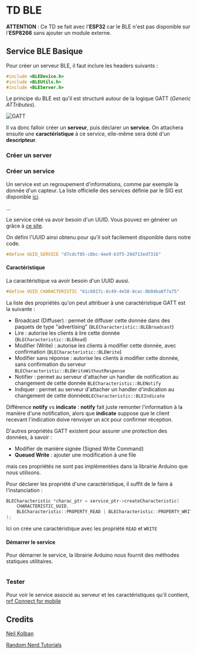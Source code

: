 # TD BLE

**ATTENTION** : Ce TD se fait avec l'**ESP32** car le BLE n'est pas disponible sur l'**ESP8266** sans ajouter un module externe.

## Service BLE Basique

Pour créer un serveur BLE, il faut inclure les headers suivants :

```cpp
#include <BLEDevice.h>
#include <BLEUtils.h>
#include <BLEServer.h>
```

Le principe du BLE est qu'il est structuré autour de la logique GATT (_Generic ATTributes_).

![GATT](GATT-BLE-ESP32.png)

Il va donc falloir créer un **serveur**, puis déclarer un **service**. On attachera ensuite une **caractéristique** à ce service, elle-même sera doté d'un **descripteur**.

### Créer un server

### Créer un service

Un service est un regroupement d'informations, comme par exemple la donnée d'un capteur. La liste officielle des services définie par le SIG est disponible [ici](https://www.bluetooth.com/specifications/gatt/services/).

...

Le service créé va avoir besoin d'un UUID. Vous pouvez en générer un grâce à [ce site](https://www.uuidgenerator.net/).

On défini l'UUID ainsi obtenu pour qu'il soit facilement disponible dans notre code.

```cpp
#define UUID_SERVICE "d7cdcf85-c8bc-4ee9-b3f5-20d713ed7316"
```

#### Caractéristique

La caractéristique va avoir besoin d'un UUID aussi.

```cpp
#define UUID_CHARACTERISTIC "61c6017c-8c49-4e58-8cac-8b04ba8f7a75"
```

La liste des propriétés qu'on peut attribuer à une caractéristique GATT est la suivante :

* Broadcast (Diffuser) : permet de diffuser cette donnée dans des paquets de type "advertising" (`BLECharacteristic::BLEBroadcast`)
* Lire : autorise les clients à lire cette donnée (`BLECharacteristic::BLERead`)
* Modifier (Write) : autorise les clients à modifier cette donnée, avec confirmation (`BLECharacteristic::BLEWrite`)
* Modifier sans réponse : autorise les clients à modifier cette donnée, sans confirmation du serveur `BLECharacteristic::BLEWriteWithoutResponse`
* Notifier : permet au serveur d'attacher un handler de notification au changement de cette donnée `BLECharacteristic::BLENotify`
* Indiquer : permet au serveur d'attacher un handler d'indication au changement de cette donnée`BLECharacteristic::BLEIndicate`

Différence **notify** vs **indicate** : **notify** fait juste remonter l'information à la manière d'une notification, alors que **indicate** suppose que le client recevant l'indication doive renvoyer un `ACK` pour confirmer réception.

D'autres propriétés GATT existent pour assurer une protection des données, à savoir :

* Modifier de manière signée (Signed Write Command)
* **Queued Write** : ajouter une modification à une file

mais ces propriétés ne sont pas implémentées dans la librairie Arduino que nous utilisons.

Pour déclarer les propriété d'une caractéristique, il suffit de le faire à l'instanciation :

```cpp
BLECharacteristic *charac_ptr = service_ptr->createCharacteristic(
    CHARACTERISTIC_UUID,
    BLECharacteristic::PROPERTY_READ | BLECharacteristic::PROPERTY_WRITE
);
```

Ici on crée une caractéristique avec les propriété `READ` et `WRITE`

#### Démarrer le service

Pour démarrer le service, la librairie Arduino nous fournit des méthodes statiques utilitaires.

```cpp

```

### Tester

Pour voir le service associé au serveur et les caractéristiques qu'il contient, [nrf Connect for mobile](https://play.google.com/store/apps/details?id=no.nordicsemi.android.mcp&hl=en_US)

## Credits

[Neil Kolban](https://github.com/nkolban/esp32-snippets/)

[Random Nerd Tutorials](https://randomnerdtutorials.com/esp32-bluetooth-low-energy-ble-arduino-ide/)